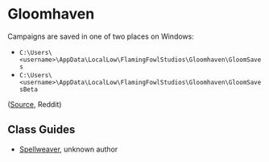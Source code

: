 # Gloomhaven

Campaigns are saved in one of two places on Windows:
- `C:\Users\<username>\AppData\LocalLow\FlamingFowlStudios\Gloomhaven\GloomSaves`
- `C:\Users\<username>\AppData\LocalLow\FlamingFowlStudios\Gloomhaven\GloomSavesBeta`

([Source](https://www.reddit.com/r/GloomhavenDigital/comments/kt4bk4/scenario_import_callback_error_help/gijwwon/),
Reddit)

## Class Guides

- [Spellweaver](https://imgur.com/a/AwBiV7S), unknown author
